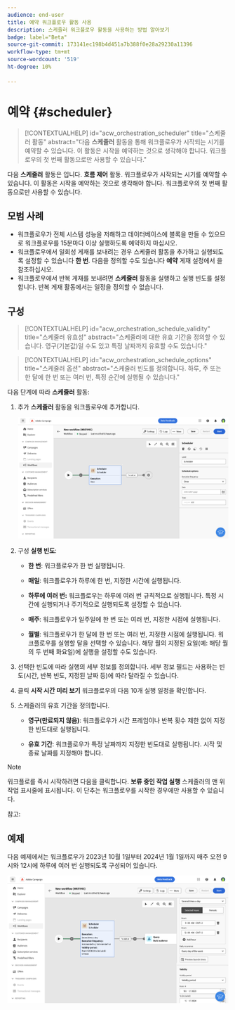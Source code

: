 ```yaml
---
audience: end-user
title: 예약 워크플로우 활동 사용
description: 스케줄러 워크플로우 활동을 사용하는 방법 알아보기
badge: label="Beta"
source-git-commit: 173141ec198b4d451a7b388f0e28a29230a11396
workflow-type: tm+mt
source-wordcount: '519'
ht-degree: 10%

---
```



# 예약 {#scheduler}


>[!CONTEXTUALHELP]
>id="acw_orchestration_scheduler"
>title="스케줄러 활동"
>abstract="다음 **스케줄러** 활동을 통해 워크플로우가 시작되는 시기를 예약할 수 있습니다. 이 활동은 시작을 예약하는 것으로 생각해야 합니다. 워크플로우의 첫 번째 활동으로만 사용할 수 있습니다."


다음 **스케줄러** 활동은 입니다. **흐름 제어** 활동. 워크플로우가 시작되는 시기를 예약할 수 있습니다. 이 활동은 시작을 예약하는 것으로 생각해야 합니다. 워크플로우의 첫 번째 활동으로만 사용할 수 있습니다.

## 모범 사례

* 워크플로우가 전체 시스템 성능을 저해하고 데이터베이스에 블록을 만들 수 있으므로 워크플로우를 15분마다 이상 실행하도록 예약하지 마십시오.
* 워크플로우에서 일회성 게재를 보내려는 경우 스케줄러 활동을 추가하고 실행되도록 설정할 수 있습니다 **한 번**. 다음을 정의할 수도 있습니다 **예약** 게재 설정에서 을 참조하십시오.
* 워크플로우에서 반복 게재를 보내려면 **스케줄러** 활동을 실행하고 실행 빈도를 설정합니다. 반복 게재 활동에서는 일정을 정의할 수 없습니다.

## 구성

>[!CONTEXTUALHELP]
>id="acw_orchestration_schedule_validity"
>title="스케줄러 유효성"
>abstract="스케줄러에 대한 유효 기간을 정의할 수 있습니다. 영구(기본값)일 수도 있고 특정 날짜까지 유효할 수도 있습니다."


>[!CONTEXTUALHELP]
>id="acw_orchestration_schedule_options"
>title="스케줄러 옵션"
>abstract="스케줄러 빈도를 정의합니다. 하루, 주 또는 한 달에 한 번 또는 여러 번, 특정 순간에 실행될 수 있습니다."

다음 단계에 따라 **스케줄러** 활동:

1. 추가 **스케줄러** 활동을 워크플로우에 추가합니다.

   ![](../assets/workflow-scheduler.png)

1. 구성 **실행 빈도**:

   * **한 번**: 워크플로우가 한 번 실행됩니다.

   * **매일**: 워크플로우가 하루에 한 번, 지정한 시간에 실행됩니다.

   * **하루에 여러 번:** 워크플로우는 하루에 여러 번 규칙적으로 실행됩니다. 특정 시간에 실행되거나 주기적으로 실행되도록 설정할 수 있습니다.

   * **매주**: 워크플로우가 일주일에 한 번 또는 여러 번, 지정한 시점에 실행됩니다.

   * **월별**: 워크플로우가 한 달에 한 번 또는 여러 번, 지정한 시점에 실행됩니다. 워크플로우를 실행할 달을 선택할 수 있습니다. 해당 월의 지정된 요일(예: 해당 월의 두 번째 화요일)에 실행을 설정할 수도 있습니다.

1. 선택한 빈도에 따라 실행의 세부 정보를 정의합니다. 세부 정보 필드는 사용하는 빈도(시간, 반복 빈도, 지정된 날짜 등)에 따라 달라질 수 있습니다.

1. 클릭 **시작 시간 미리 보기** 워크플로우의 다음 10개 실행 일정을 확인합니다.

1. 스케줄러의 유효 기간을 정의합니다.

   * **영구(만료되지 않음)**: 워크플로우가 시간 프레임이나 반복 횟수 제한 없이 지정한 빈도대로 실행됩니다.

   * **유효 기간**: 워크플로우가 특정 날짜까지 지정한 빈도대로 실행됩니다. 시작 및 종료 날짜를 지정해야 합니다.

>[!NOTE]
>
>워크플로를 즉시 시작하려면 다음을 클릭합니다. **보류 중인 작업 실행** 스케줄러의 맨 위 작업 표시줄에 표시됩니다. 이 단추는 워크플로우를 시작한 경우에만 사용할 수 있습니다.

참고:


## 예제

다음 예제에서는 워크플로우가 2023년 10월 1일부터 2024년 1월 1일까지 매주 오전 9시와 12시에 하루에 여러 번 실행되도록 구성되어 있습니다.

![](../assets/workflow-scheduler2.png)



